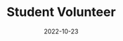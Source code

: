 ---
title: "Student Volunteer"
date: 2022-10-23
event: "MODLES'22, Montréal, Canada"
description: ""
---